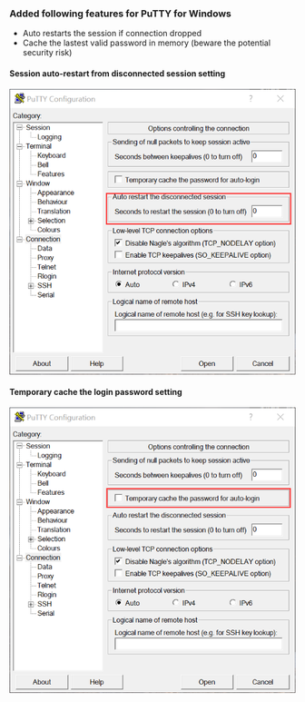 ### Added following features for PuTTY for Windows
- Auto restarts the session if connection dropped
- Cache the lastest valid password in memory (beware the potential security risk)

#### Session auto-restart from disconnected session setting
![Session auto-restart setting](https://raw.githubusercontent.com/justsoft/auto-putty/master/auto-restart.png)

#### Temporary cache the login password setting 
![Temporary cache the login password](https://raw.githubusercontent.com/justsoft/auto-putty/master/cache-password.png)
